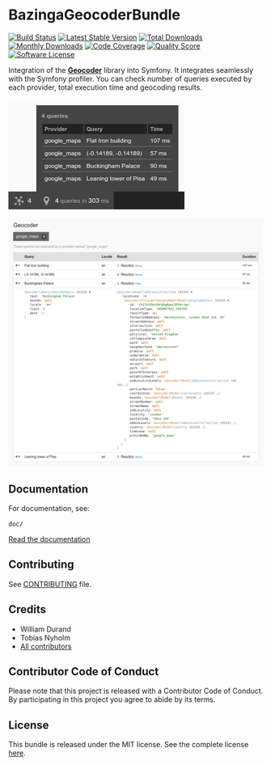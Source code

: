 BazingaGeocoderBundle
=====================

[![Build Status](https://github.com/geocoder-php/BazingaGeocoderBundle/actions/workflows/ci.yml/badge.svg)](https://github.com/geocoder-php/BazingaGeocoderBundle/actions/workflows/ci.yml)
[![Latest Stable Version](https://poser.pugx.org/willdurand/geocoder-bundle/v/stable)](https://packagist.org/packages/willdurand/geocoder-bundle)
[![Total Downloads](https://poser.pugx.org/willdurand/geocoder-bundle/downloads)](https://packagist.org/packages/willdurand/geocoder-bundle)
[![Monthly Downloads](https://poser.pugx.org/willdurand/geocoder-bundle/d/monthly.png)](https://packagist.org/packages/willdurand/geocoder-bundle)
[![Code Coverage](https://img.shields.io/scrutinizer/coverage/g/geocoder-php/BazingaGeocoderBundle.svg?style=flat-square)](https://scrutinizer-ci.com/g/geocoder-php/BazingaGeocoderBundle)
[![Quality Score](https://img.shields.io/scrutinizer/g/geocoder-php/BazingaGeocoderBundle.svg?style=flat-square)](https://scrutinizer-ci.com/g/geocoder-php/BazingaGeocoderBundle)
[![Software License](https://img.shields.io/badge/license-MIT-brightgreen.svg?style=flat-square)](LICENSE)

Integration of the [**Geocoder**](http://github.com/geocoder-php/Geocoder) library
into Symfony. It integrates seamlessly with the Symfony profiler. You can
check number of queries executed by each provider, total execution time
and geocoding results.

![Example Toolbar](doc/toolbar.png)


![Example Profiler page](doc/profiler-page.png)



Documentation
-------------

For documentation, see:

    doc/

[Read the documentation](doc/index.md)


Contributing
------------

See
[CONTRIBUTING](CONTRIBUTING.md)
file.


Credits
-------

* William Durand
* Tobias Nyholm
* [All contributors](https://github.com/geocoder-php/BazingaGeocoderBundle/contributors)


Contributor Code of Conduct
---------------------------

Please note that this project is released with a Contributor Code of Conduct.
By participating in this project you agree to abide by its terms.


License
-------

This bundle is released under the MIT license. See the complete license [here](LICENSE).
